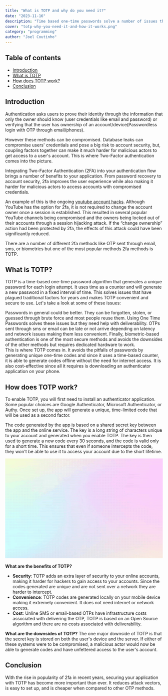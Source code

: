 ```yaml
---
title: "What is TOTP and why do you need it?"
date: "2023-11-16"
description: "Time based one-time passwords solve a number of issues that plague traditional authentication methods. In this blog we break down TOTP and why it's so useful."
cover: "totp-why-you-need-it-and-how-it-works.png"
category: "programming"
author: "Joel Coutinho"
---
```


## Table of contents
- [Introduction](#introduction)
- [What is TOTP](#what-is-totp)
- [How does TOTP work?](#how-does-totp-work)
- [Conclusion](#conclusion)

## Introduction

Authentication asks users to prove their identity through the information that only the owner should know (user credentials like email and password) or verifying that the user has ownership of an account/device(Passwordless login with OTP through email/phones).

However these methods can be compromised. Database leaks can compromise users' credentials and pose a big risk to account security, but, coupling factors together can make it much harder for malicious actors to get access to a user's account. This is where Two-Factor authentication comes into the picture. 

Integrating Two-Factor Authentication (2FA) into your authentication flow brings a number of benefits to your application. From password recovery to account security, 2fa improves the user experience while also making it harder for malicious actors to access accounts with compromised credentials.

An example of this is the ongoing [youtube account hacks](https://www.wired.com/story/youtube-bitcoin-scam-account-hijacking-google-phishing/). Although YouTube has the option for 2fa, it is not required to change the account owner once a session is established. This resulted in several popular YouTube channels being compromised and the owners being locked out of their accounts through a session hijacking attack. If the “change ownership” action had been protected by 2fa, the effects of this attack could have been significantly reduced.

There are a number of different 2fa methods like OTP sent through email, sms, or biometrics but one of the most popular methods 2fa methods is TOTP.

## What is TOTP?

TOTP is a time-based one-time password algorithm that generates a unique password for each login attempt. It uses time as a counter and will generate a new password in a fixed interval of time. This solves issues that have plagued traditional factors for years and makes TOTP convenient and secure to use. Let's take a look at some of these issues:

Passwords in general could be better. They can be forgotten, stolen, or guessed through brute force and most people reuse them. Using One Time Passwords solves these issues but they need help with deliverability. OTPs sent through sms or email can be late or not arrive depending on latency and network issues making them less convenient. Finally, biometric-based authentication is one of the most secure methods and avoids the downsides of the other methods but requires dedicated hardware to work.  
This is where TOTP comes in. It avoids the pitfalls of passwords by generating unique one-time codes and since it uses a time-based counter, it is able to generate codes offline without the need for internet access. It is also cost-effective since all it requires is downloading an authenticator application on your phone.

## How does TOTP work?

To enable TOTP, you will first need to install an authenticator application. Some popular choices are Google Authenticator, Microsoft Authenticator, or Authy.
Once set up, the app will generate a unique, time-limited code that will be used as a second factor.

The code generated by the app is based on a shared secret key between the app and the online service. The key is a long string of characters unique to your account and generated when you enable TOTP. The key is then used to generate a new code every 30 seconds, and the code is valid only for a short time. This ensures that even if someone intercepts the code, they won't be able to use it to access your account due to the short lifetime.

![How TOTP works](./how-totp-works.gif)

**What are the benefits of TOTP?**

- **Security**: TOTP adds an extra layer of security to your online accounts, making it harder for hackers to gain access to your accounts. Since the codes generated are unique and are not sent over a network they are harder to intercept.
- **Convenience**: TOTP codes are generated locally on your mobile device making it extremely convenient. It does not need internet or network access.
- **Cost**: Unline SMS or email-based OTPs have infrastructure costs associated with delivering the OTP, TOTP is based on an Open Source algorithm and there are no costs associated with deliverability.

**What are the downsides of TOTP?**
The one major downside of TOTP is that the secret key is stored on both the user's device and the server. If either of these systems were to be compromised, a malicious actor would now be able to generate codes and have unfettered access to the user's account.

## Conclusion

With the rise in popularity of 2fa in recent years, securing your application with TOTP has become more important than ever. It reduces attack vectors, is easy to set up, and is cheaper when compared to other OTP methods.
